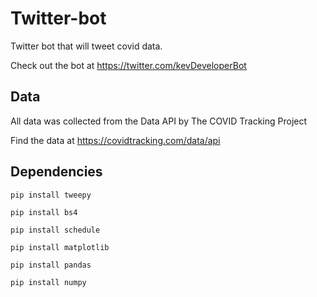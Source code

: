 # Twitter-bot

Twitter bot that will tweet covid data.

Check out the bot at https://twitter.com/kevDeveloperBot

## Data

All data was collected from the Data API by The COVID Tracking Project

Find the data at https://covidtracking.com/data/api

## Dependencies

```
pip install tweepy
```

```
pip install bs4
```

```
pip install schedule
```

```
pip install matplotlib
```

```
pip install pandas
```

```
pip install numpy
```
